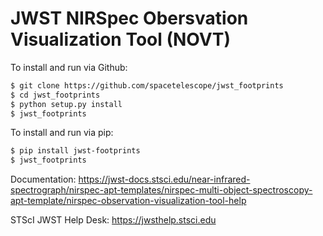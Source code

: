 # JWST NIRSpec Obersvation Visualization Tool (NOVT)

To install and run via Github: 
```bash
$ git clone https://github.com/spacetelescope/jwst_footprints
$ cd jwst_footprints
$ python setup.py install
$ jwst_footprints
```

To install and run via pip:

```bash
$ pip install jwst-footprints
$ jwst_footprints
```

Documentation: https://jwst-docs.stsci.edu/near-infrared-spectrograph/nirspec-apt-templates/nirspec-multi-object-spectroscopy-apt-template/nirspec-observation-visualization-tool-help

STScI JWST Help Desk: https://jwsthelp.stsci.edu
